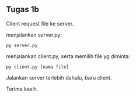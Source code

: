 <h2>Tugas 1b</h2>

Client request file ke server.

menjalankan server.py:
```
py server.py
```

menjalankan client.py, serta memilih file yg diminta:
```
py client.py [nama file]
```

Jalankan server terlebih dahulu, baru client.

Terima kasih.
